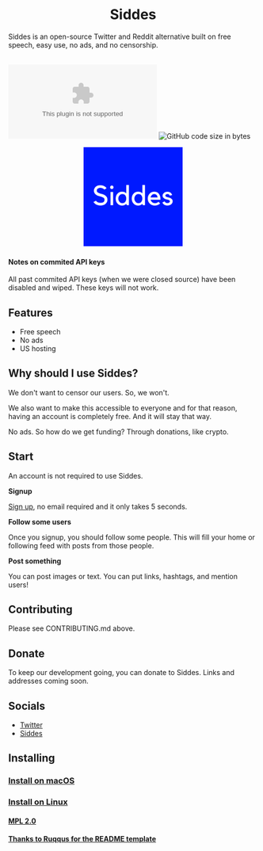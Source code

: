 <h1 align="center">
Siddes
</h1>
Siddes is an open-source Twitter and Reddit alternative built on free speech, easy use, no ads, and no censorship.
<br><br>

[![Website](https://img.shields.io/website/https/siddes.com?down_color=red&down_message=down&up_message=up)](https://www.ruqqus.com) 
![GitHub code size in bytes](https://img.shields.io/github/languages/code-size/siddesmedia/siddes)

<p align="center">
<img src="https://github.com/siddesmedia/siddes/raw/main/public/img/logo_high_res.png" width="200px"/>
</p>

#### Notes on commited API keys

All past commited API keys (when we were closed source) have been disabled and wiped. These keys will not work.

## Features

- Free speech
- No ads
- US hosting

## Why should I use Siddes?

We don't want to censor our users. So, we won't.

We also want to make this accessible to everyone and for that reason, having an account is completely free. And it will stay that way.

No ads. So how do we get funding? Through donations, like crypto.

## Start

An account is not required to use Siddes.

**Signup**

[Sign up](https://siddes.com/signug), no email required and it only takes 5 seconds.

**Follow some users**

Once you signup, you should follow some people. This will fill your home or following feed with posts from those people.

**Post something**

You can post images or text. You can put links, hashtags, and mention users!

## Contributing

Please see CONTRIBUTING.md above.

## Donate
To keep our development going, you can donate to Siddes. Links and addresses coming soon.

## Socials

- [Twitter](https://twitter.com/siddesmedia)
- [Siddes](https://siddes.com/Siddes)

## Installing

### [Install on macOS](https://github.com/siddesmedia/siddes/wiki/macOS-installation)

### [Install on Linux](https://github.com/siddesmedia/siddes/wiki/Linux-installation)

#### [MPL 2.0](https://github.com/siddesmedia/siddes/blob/master/LICENSE)

#### [Thanks to Ruqqus for the README template](https://github.com/ruqqus/ruqqus/blob/master/README.md)
